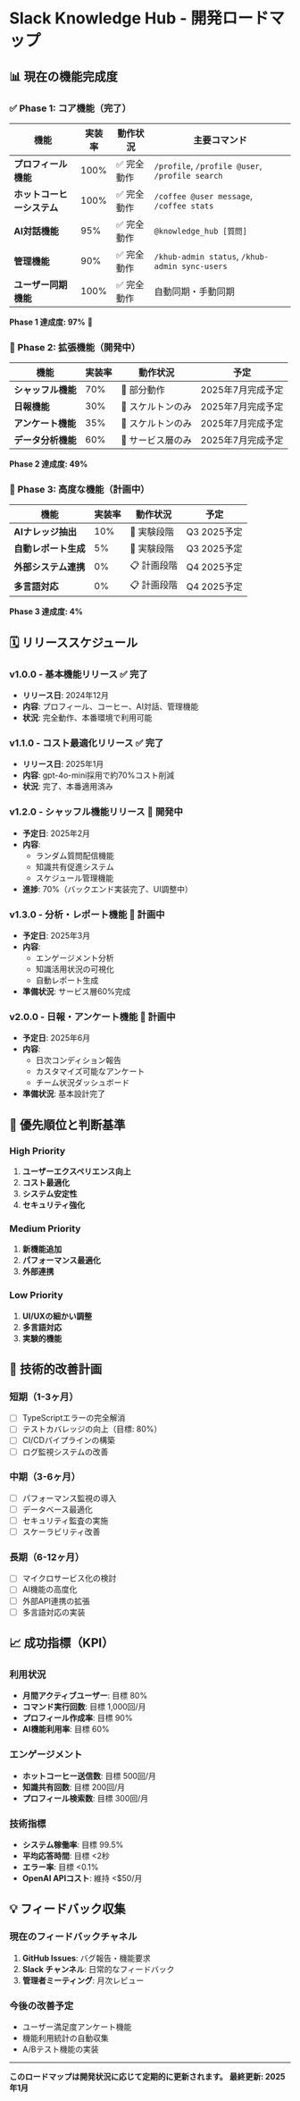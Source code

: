 # Slack Knowledge Hub - 開発ロードマップ

## 📊 現在の機能完成度

### ✅ Phase 1: コア機能（完了）

| 機能 | 実装率 | 動作状況 | 主要コマンド |
|------|--------|----------|--------------|
| **プロフィール機能** | 100% | ✅ 完全動作 | `/profile`, `/profile @user`, `/profile search` |
| **ホットコーヒーシステム** | 100% | ✅ 完全動作 | `/coffee @user message`, `/coffee stats` |
| **AI対話機能** | 95% | ✅ 完全動作 | `@knowledge_hub [質問]` |
| **管理機能** | 90% | ✅ 完全動作 | `/khub-admin status`, `/khub-admin sync-users` |
| **ユーザー同期機能** | 100% | ✅ 完全動作 | 自動同期・手動同期 |

**Phase 1 達成度: 97%** 🎉

### 🔄 Phase 2: 拡張機能（開発中）

| 機能 | 実装率 | 動作状況 | 予定 |
|------|--------|----------|------|
| **シャッフル機能** | 70% | 🔄 部分動作 | 2025年7月完成予定 |
| **日報機能** | 30% | 🚧 スケルトンのみ | 2025年7月完成予定 |
| **アンケート機能** | 35% | 🚧 スケルトンのみ | 2025年7月完成予定 |
| **データ分析機能** | 60% | 🔄 サービス層のみ | 2025年7月完成予定 |

**Phase 2 達成度: 49%**

### 🎯 Phase 3: 高度な機能（計画中）

| 機能 | 実装率 | 動作状況 | 予定 |
|------|--------|----------|------|
| **AIナレッジ抽出** | 10% | 🧪 実験段階 | Q3 2025予定 |
| **自動レポート生成** | 5% | 🧪 実験段階 | Q3 2025予定 |
| **外部システム連携** | 0% | 📋 計画段階 | Q4 2025予定 |
| **多言語対応** | 0% | 📋 計画段階 | Q4 2025予定 |

**Phase 3 達成度: 4%**

## 🗓 リリーススケジュール

### v1.0.0 - 基本機能リリース ✅ **完了**
- **リリース日**: 2024年12月
- **内容**: プロフィール、コーヒー、AI対話、管理機能
- **状況**: 完全動作、本番環境で利用可能

### v1.1.0 - コスト最適化リリース ✅ **完了**
- **リリース日**: 2025年1月
- **内容**: gpt-4o-mini採用で約70%コスト削減
- **状況**: 完了、本番適用済み

### v1.2.0 - シャッフル機能リリース 🔄 **開発中**
- **予定日**: 2025年2月
- **内容**:
  - ランダム質問配信機能
  - 知識共有促進システム
  - スケジュール管理機能
- **進捗**: 70%（バックエンド実装完了、UI調整中）

### v1.3.0 - 分析・レポート機能 📅 **計画中**
- **予定日**: 2025年3月
- **内容**:
  - エンゲージメント分析
  - 知識活用状況の可視化
  - 自動レポート生成
- **準備状況**: サービス層60%完成

### v2.0.0 - 日報・アンケート機能 📅 **計画中**
- **予定日**: 2025年6月
- **内容**:
  - 日次コンディション報告
  - カスタマイズ可能なアンケート
  - チーム状況ダッシュボード
- **準備状況**: 基本設計完了

## 🎯 優先順位と判断基準

### High Priority
1. **ユーザーエクスペリエンス向上**
2. **コスト最適化**
3. **システム安定性**
4. **セキュリティ強化**

### Medium Priority
1. **新機能追加**
2. **パフォーマンス最適化**
3. **外部連携**

### Low Priority
1. **UI/UXの細かい調整**
2. **多言語対応**
3. **実験的機能**

## 🔧 技術的改善計画

### 短期（1-3ヶ月）
- [ ] TypeScriptエラーの完全解消
- [ ] テストカバレッジの向上（目標: 80%）
- [ ] CI/CDパイプラインの構築
- [ ] ログ監視システムの改善

### 中期（3-6ヶ月）
- [ ] パフォーマンス監視の導入
- [ ] データベース最適化
- [ ] セキュリティ監査の実施
- [ ] スケーラビリティ改善

### 長期（6-12ヶ月）
- [ ] マイクロサービス化の検討
- [ ] AI機能の高度化
- [ ] 外部API連携の拡張
- [ ] 多言語対応の実装

## 📈 成功指標（KPI）

### 利用状況
- **月間アクティブユーザー**: 目標 80%
- **コマンド実行回数**: 目標 1,000回/月
- **プロフィール作成率**: 目標 90%
- **AI機能利用率**: 目標 60%

### エンゲージメント
- **ホットコーヒー送信数**: 目標 500回/月
- **知識共有回数**: 目標 200回/月
- **プロフィール検索数**: 目標 300回/月

### 技術指標
- **システム稼働率**: 目標 99.5%
- **平均応答時間**: 目標 <2秒
- **エラー率**: 目標 <0.1%
- **OpenAI APIコスト**: 維持 <$50/月

## 💡 フィードバック収集

### 現在のフィードバックチャネル
1. **GitHub Issues**: バグ報告・機能要求
2. **Slack チャンネル**: 日常的なフィードバック
3. **管理者ミーティング**: 月次レビュー

### 今後の改善予定
- ユーザー満足度アンケート機能
- 機能利用統計の自動収集
- A/Bテスト機能の実装

---

**このロードマップは開発状況に応じて定期的に更新されます。**
**最終更新: 2025年1月**